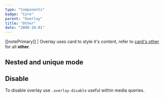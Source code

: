 ```yaml
---
type: "Components"
badge: "Core"
parent: "Overlay"
title: "Other"
date: "2000-10-01"
---
```


[[notePrimary]]
| Overlay uses card to style it's content, refer to [card's other](/components/card/other) for all **other**.

## Nested and unique mode

<demo>
  <demovanilla src="vanilla/components/overlay/nested">
  </demovanilla>
</demo>

## Disable

To disable overlay use `.overlay-disable` useful within media queries.

<demo>
  <demovanilla src="vanilla/components/overlay/disable">
  </demovanilla>
</demo>
